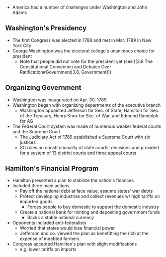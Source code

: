 * America had a number of challenges under Washington and John Adams
## Washington's Presidency
- The first Congress was elected in 1788 and met in Mar. 1789 in New York City
- George Washington was the electoral college's unanimous choice for president
	- Note that people did not vote for the president yet (see [[3.8 The Constitutional Convention and Debates Over Ratification#Government|3.8, Government]])
## Organizing Government
- Washington was inaugurated on Apr. 30, 1789
- Washington began with organizing departments of the executive branch
	- Washington appointed Jefferson for Sec. of State, Hamilton for Sec. of the Treasury, Henry Knox for Sec. of War, and Edmund Randolph for AG
- The Federal Court system was made of numerous weaker federal courts and the Supreme Court
	- The Judiciary Act of 1789 established a Supreme Court with six justices
	- SC rules on constitutionality of state courts' decisions and provided for a system of 13 district courts and three appeal courts
## Hamilton's Financial Program
* Hamilton presented a plan to stabilize the nation's finances
* Included three main actions
	* Pay off the national debt at face value, assume states' war debts
	* Protect developing industries and collect revenues w/ high tariffs on imported goods
		* Forces people to buy domestic to support the domestic industry
	* Create a national bank for minting and depositing government funds
		* Backs a stable national currency
* Opponents included anti-federalists
	* Worried that states would lose financial power
	* Jefferson and co. viewed the plan as benefitting the rich at the expense of indebted farmers
* Congress accepted Hamilton's plan with slight modifications
	* e.g. lower tariffs on imports
